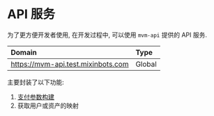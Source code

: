 # API 服务

为了更方便开发者使用, 在开发过程中, 可以使用 `mvm-api` 提供的 API 服务.

| Domain                               | Type   |
| :----------------------------------- | :----- |
| <https://mvm-api.test.mixinbots.com> | Global |

主要封装了以下功能:

1. [支付参数构建](/api/payment)
2. 获取用户或资产的映射

<!-- > [api 调用的例子请点击](https://github.com/MixinNetwork/bot-api-nodejs-client/blob/main/example/mvm_api.js) -->
